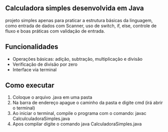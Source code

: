 ## Calculadora simples desenvolvida em Java

projeto simples apenas para praticar a estrutura básicas da linguagem,
como entrada de dados com Scanner, uso de switch, if, else,
controle de fluxo e boas práticas com validação de entrada.

## Funcionalidades

- Operações básicas: adição, subtração, multiplicação e divisão
- Verificação de divisão por zero
- Interface via terminal

## Como executar

1. Coloque o arquivo .java em uma pasta
2. Na barra de endereço apague o caminho da pasta e digite cmd (irá abrir o terminal)
3. Ao iniciar o terminal, compile o programa com o comando: javac CalculculadoraSimples.java
4. Apos compilar digite o comando java CalculadoraSimples.java
